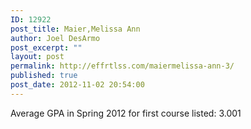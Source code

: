 ```yaml
---
ID: 12922
post_title: Maier,Melissa Ann
author: Joel DesArmo
post_excerpt: ""
layout: post
permalink: http://effrtlss.com/maiermelissa-ann-3/
published: true
post_date: 2012-11-02 20:54:00
---
```

<p>Average GPA in Spring 2012 for first course listed: 3.001</p>